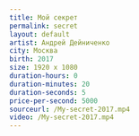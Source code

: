 ```yaml
---
title: Мой секрет
permalink: secret
layout: default
artist: Андрей Дейниченко
city: Москва
birth: 2017
size: 1920 x 1080
duration-hours: 0
duration-minutes: 20
duration-seconds: 5
price-per-second: 5000
sourceurl: /My-secret-2017.mp4
video: /My-secret-2017.mp4
---
```

